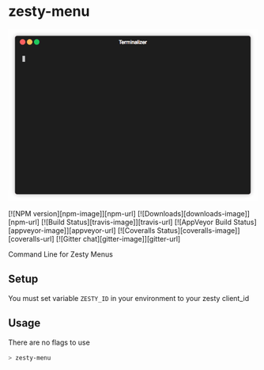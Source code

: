 # zesty-menu

<p align="center"><img src="/img/demo.gif?raw=true"/></p>

[![NPM version][npm-image]][npm-url] [![Downloads][downloads-image]][npm-url] [![Build Status][travis-image]][travis-url] [![AppVeyor Build Status][appveyor-image]][appveyor-url] [![Coveralls Status][coveralls-image]][coveralls-url] [![Gitter chat][gitter-image]][gitter-url]

Command Line for Zesty Menus

## Setup

You must set variable `ZESTY_ID` in your environment to your zesty client_id

## Usage

There are no flags to use

```bash
> zesty-menu
```
